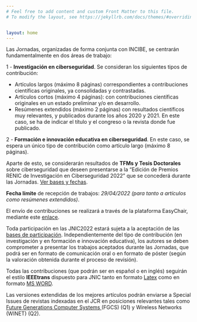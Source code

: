 ```yaml
---
# Feel free to add content and custom Front Matter to this file.
# To modify the layout, see https://jekyllrb.com/docs/themes/#overriding-theme-defaults   mediante este [enlace](https://easychair.org/conferences/?conf=jnic2019).    


layout: home
---
```



<!--
<h5 style="color:white; background-color: #550000;" class="text-center"><i class="far fa-clock mr-3"></i> <b> <i> El envío de publicaciones se abrirá durante el mes de Febrero de 2022.</i></b></h5>
 <br><br>  -->



Las Jornadas, organizadas de forma conjunta con INCIBE, se centrarán fundamentalmente en dos áreas de trabajo:

1 - __Investigación en ciberseguridad__. Se consideran los siguientes tipos de contribución:

*  Artículos largos (máximo 8 páginas) correspondientes a contribuciones científicas originales, ya consolidadas y contrastadas.
*  Artículos cortos (máximo 4 páginas): con contribuciones científicas originales en un estado preliminar y/o en desarrollo.
*  Resúmenes extendidos (máximo 2 páginas) con resultados científicos muy relevantes, y publicados durante los años 2020 y 2021. En este caso, se ha de indicar el título y el congreso o la revista donde fue publicado. 

2 - __Formación e innovación educativa en ciberseguridad__. En este caso, se espera un único tipo de contribución como artículo largo (máximo 8 páginas).

<!--3 - __Programa de Transferencia Tecnológica__ (certamen de retos científicos). Se proporcionará más información próximamente. -->

<!-- [Más información](https://transferencia.jnic.es/edicion-2019-20). -->

Aparte de esto, se considerarán resultados de __TFMs y Tesis Doctorales__ sobre ciberseguridad que deseen presentarse a la “Edición de Premios RENIC de Investigación en Ciberseguridad  2022” que se concederá durante las Jornadas. <a href="https://www.renic.es/es/convocados-los-premios-de-investigacion-en-ciberseguridad-2022" target="_blank"> Ver bases y fechas</a>.


__Fecha límite__ de recepción de trabajos:  _29/04/2022 (para tanto a artículos como resúmenes extendidos)_. 

El envío de contribuciones se realizará a través de la plataforma EasyChair, mediante este <a href="https://easychair.org/my/conference?conf=jnic2022" target="_blank">enlace</a>. 

Toda participación en las JNIC2022 estará sujeta a la aceptación de las [bases de participación]({{site.url}}/bases). Independientemente del tipo de contribución (en investigación y en formación e innovación educativa), los autores se deben comprometer a presentar los trabajos aceptados durante las Jornadas, que podrá ser en formato de comunicación oral o en formato de póster (según la valoración obtenida durante el proceso de revisión).  

Todas las contribuciones (que podrán ser en español o en inglés) seguirán el estilo __IEEEtrans__ dispuesto para JNIC tanto en formato [Latex]({{site.url}}/assets/jnic2022_trabajos_latex.zip) como en formato [MS WORD]({{site.url}}/assets/jnic2022_trabajos_word.zip).

Las versiones extendidas de los mejores artículos podrán enviarse a Special Issues de revistas indexadas en el JCR en posiciones relevantes tales como <a href="https://www.sciencedirect.com/journal/future-generation-computer-systems/about/call-for-papers#special-issue-on-cybersecurity-in-the-digital-world" target="_blank"> Future Generations Computer Systems </a> (FGCS) (Q1) y Wireless Networks (WINET) (Q2).

